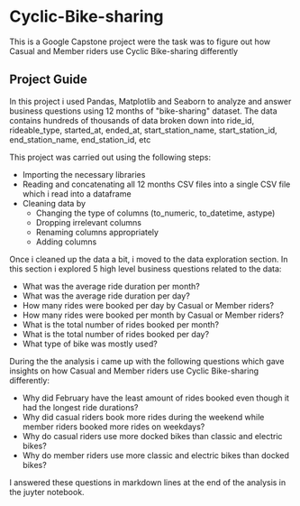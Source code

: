 # Cyclic-Bike-sharing
This is a Google Capstone project were the task was to figure out how Casual and Member riders use Cyclic Bike-sharing  differently
## Project Guide
In this project i used Pandas, Matplotlib and Seaborn to analyze and answer business questions using 12 months of "bike-sharing" dataset. The data contains hundreds of thousands of data broken down into ride_id, rideable_type, started_at, ended_at, start_station_name, start_station_id, end_station_name, end_station_id, etc

This project was carried out using the following steps:
* Importing the necessary libraries 
* Reading and concatenating all 12 months CSV files into a single CSV file which i read into a dataframe
* Cleaning data by
  * Changing the type of columns (to_numeric, to_datetime, astype)
  * Dropping irrelevant columns
  * Renaming columns appropriately
  * Adding columns

Once i cleaned up the data a bit, i moved to the data exploration section. In this section i explored 5 high level business questions related to the data:
* What was the average ride duration per month?
* What was the average ride duration per day?
* How many rides were booked per day by Casual or Member riders?
* How many rides were booked per month by Casual or Member riders?
* What is the total number of rides booked per month?
* What is the total number of rides booked per day?
* What type of bike was mostly used?

During the the analysis i came up with the following questions which gave insights on how Casual and Member riders use Cyclic Bike-sharing differently:
* Why did February have the least amount of rides booked even though it had the longest ride durations?
* Why did casual riders book more rides during the weekend while member riders booked more rides on weekdays?
* Why do casual riders use more docked bikes than classic and electric bikes?
* Why do member riders use more classic and electric bikes than docked bikes?

I answered these questions in markdown lines at the end of the analysis in the juyter notebook.
